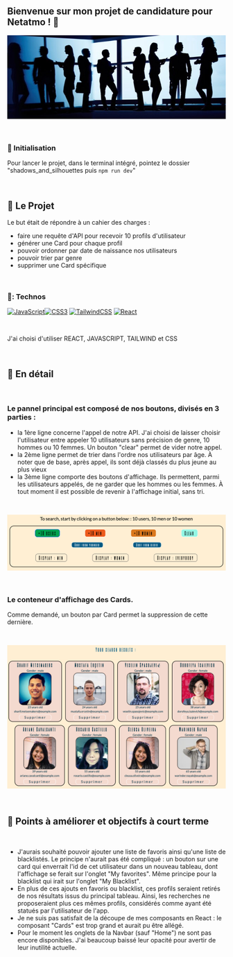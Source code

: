 ## Bienvenue sur mon projet de candidature pour Netatmo ! :office:

![cover](https://github.com/clem0316/Projet_Netatmo/blob/f5fb0b971cd948f175ffb6fe4645f587ea47ca2e/img/image3.jpg)

<br/>

### :floppy_disk: Initialisation
Pour lancer le projet, dans le terminal intégré, pointez le dossier "shadows_and_silhouettes puis `npm run dev`"


<br/>


## :rocket: Le Projet
Le but était de répondre à un cahier des charges :
- faire une requête d'API pour recevoir 10 profils d'utilisateur
- générer une Card pour chaque profil
- pouvoir ordonner par date de naissance nos utilisateurs
- pouvoir trier par genre
- supprimer une Card spécifique 

<br/>

### :minidisc:: Technos
<p align="left"> <a href="https://developer.mozilla.org/en-US/docs/Web/JavaScript" target="_blank" rel="noreferrer"><img src="https://raw.githubusercontent.com/danielcranney/readme-generator/main/public/icons/skills/javascript-colored.svg" width="36" height="36" alt="JavaScript" /></a><a href="https://www.w3.org/TR/CSS/#css" target="_blank" rel="noreferrer"><img src="https://raw.githubusercontent.com/danielcranney/readme-generator/main/public/icons/skills/css3-colored.svg" width="36" height="36" alt="CSS3" /></a> <a href="https://tailwindcss.com/" target="_blank" rel="noreferrer"><img src="https://raw.githubusercontent.com/danielcranney/readme-generator/main/public/icons/skills/tailwindcss-colored.svg" width="36" height="36" alt="TailwindCSS" /></a> <a href="https://reactjs.org/" target="_blank" rel="noreferrer"><img src="https://raw.githubusercontent.com/danielcranney/readme-generator/main/public/icons/skills/react-colored.svg" width="36" height="36" alt="React" /></a> </p>

<br/>

J'ai choisi d'utiliser REACT, JAVASCRIPT, TAILWIND et CSS

<br/>

## :pencil: En détail 

<br/>

### Le pannel principal est composé de nos boutons, divisés en 3 parties : 
- la 1ère ligne concerne l'appel de notre API. J'ai choisi de laisser choisir l'utilisateur entre appeler 10 utilisateurs sans précision de genre, 10 hommes ou 10 femmes. Un bouton "clear" permet de vider notre appel. 
- la 2ème ligne permet de trier dans l'ordre nos utilisateurs par âge. À noter que de base, après appel, ils sont déjà classés du plus jeune au plus vieux
- la 3ème ligne comporte des boutons d'affichage. Ils permettent, parmi les utilisateurs appelés, de ne garder que les hommes ou les femmes. À tout moment il est possible de revenir à l'affichage initial, sans tri.

<br/>

![cover](https://github.com/clem0316/Projet_Netatmo/blob/d235ad1e3d0acffe0cc22f63350a7d29b4496b99/img/image1.png)

<br/>


### Le conteneur d'affichage des Cards.

Comme demandé, un bouton par Card permet la suppression de cette dernière. 

<br/>

![Cover](https://github.com/clem0316/Projet_Netatmo/blob/5dc1a9e310e94035c4098f1eda3250ec0732b3b3/img/image2.png)

<br/>

## :bookmark: Points à améliorer et objectifs à court terme 

<br>

- J'aurais souhaité pouvoir ajouter une liste de favoris ainsi qu'une liste de blacklistés. Le principe n'aurait pas été compliqué : un bouton sur une card qui enverrait l'id de cet utilisateur dans un nouveau tableau, dont l'affichage se ferait sur l'onglet "My favorites". Même principe pour la blacklist qui irait sur l'onglet "My Blacklist".
- En plus de ces ajouts en favoris ou blacklist, ces profils seraient retirés de nos résultats issus du principal tableau. Ainsi, les recherches ne proposeraient plus ces mêmes profils, considérés comme ayant été statués par l'utilisateur de l'app.
- Je ne suis pas satisfait de la découpe de mes composants en React : le composant "Cards" est trop grand et aurait pu être allégé.
- Pour le moment les onglets de la Navbar (sauf "Home") ne sont pas encore disponibles. J'ai beaucoup baissé leur opacité pour avertir de leur inutilité actuelle.

  
